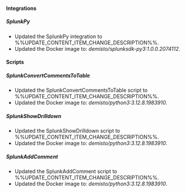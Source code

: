 
#### Integrations

##### SplunkPy

- Updated the SplunkPy integration to %%UPDATE_CONTENT_ITEM_CHANGE_DESCRIPTION%%.
- Updated the Docker image to: *demisto/splunksdk-py3:1.0.0.2074112*.


#### Scripts

##### SplunkConvertCommentsToTable

- Updated the SplunkConvertCommentsToTable script to %%UPDATE_CONTENT_ITEM_CHANGE_DESCRIPTION%%.
- Updated the Docker image to: *demisto/python3:3.12.8.1983910*.

##### SplunkShowDrilldown

- Updated the SplunkShowDrilldown script to %%UPDATE_CONTENT_ITEM_CHANGE_DESCRIPTION%%.
- Updated the Docker image to: *demisto/python3:3.12.8.1983910*.

##### SplunkAddComment

- Updated the SplunkAddComment script to %%UPDATE_CONTENT_ITEM_CHANGE_DESCRIPTION%%.
- Updated the Docker image to: *demisto/python3:3.12.8.1983910*.

